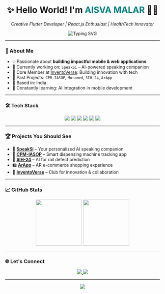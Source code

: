 <h1 align="center">✨ Hello World! I'm <span style="color: teal;">AISVA MALAR</span> 👩‍💻</h1>
<p align="center"><em>Creative Flutter Developer | React.js Enthusiast | HealthTech Innovator</em></p>

<p align="center">
  <img src="https://readme-typing-svg.demolab.com?font=Fira+Code&weight=500&pause=1000&center=true&vCenter=true&width=435&lines=Welcome+to+my+GitHub!;Flutter+%F0%9F%92%BB+%2B+React+%3D+Love;Let%E2%80%99s+build+innovative+apps+together!" alt="Typing SVG" />
</p>

---

### 🚀 About Me

- 💡 Passionate about **building impactful mobile & web applications**
- 🧠 Currently working on: `SpeakSi` – AI-powered speaking companion  
- 🧪 Core Member at [InventoVerse](https://github.com/InventoVerse): Building innovation with tech
- 🎯 Past Projects: `CPM-IASOP`, `Muramed`, `SIH-24`, `ArApp`
- 📍 Based in: India
- 🌱 Constantly learning: AI integration in mobile development

---

### 🛠️ Tech Stack

<p align="center">
  <img src="https://img.shields.io/badge/Flutter-02569B?style=for-the-badge&logo=flutter&logoColor=white" />
  <img src="https://img.shields.io/badge/Dart-0175C2?style=for-the-badge&logo=dart&logoColor=white" />
  <img src="https://img.shields.io/badge/React-20232A?style=for-the-badge&logo=react&logoColor=61DAFB" />
  <img src="https://img.shields.io/badge/JavaScript-F7DF1E?style=for-the-badge&logo=javascript&logoColor=black" />
  <img src="https://img.shields.io/badge/Firebase-FFCA28?style=for-the-badge&logo=firebase&logoColor=black" />
  <img src="https://img.shields.io/badge/Git-181717?style=for-the-badge&logo=git&logoColor=white" />
</p>

---

### 🏆 Projects You Should See

- 💬 **[SpeakSi](https://github.com/aisvamalar/SpeakSi)** – Your personalized AI speaking companion  
- 💊 **[CPM-IASOP](https://github.com/aisvamalar/CPM-IASOP)** – Smart dispensing machine tracking app  
- 🚄 **[SIH-24](https://github.com/aisvamalar/SIH-24)** – AI for rail defect prediction  
- 🛍️ **[ArApp](https://github.com/aisvamalar/ArApp)** – AR e-commerce shopping experience  
- 🧠 **[InventoVerse](https://github.com/aisvamalar/InventoVerse)** – Club for innovation & collaboration

---

### 📈 GitHub Stats

<p align="center">
  <img src="https://github-readme-stats.vercel.app/api?username=aisvamalar&show_icons=true&theme=tokyonight&rank_icon=github&hide_border=true" height="150"/>
  <img src="https://github-readme-stats.vercel.app/api/top-langs/?username=aisvamalar&layout=compact&theme=tokyonight&hide_border=true" height="150"/>
</p>

---

### 🌐 Let's Connect

<p align="center">
  <a href="https://www.linkedin.com/in/aisva-malar-94a6342a7/">
    <img src="https://img.shields.io/badge/LinkedIn-Aisva%20Malar-blue?style=for-the-badge&logo=linkedin&logoColor=white" />
  </a>
  <a href="mailto:aisvamalar@example.com">
    <img src="https://img.shields.io/badge/Email-Contact%20Me-red?style=for-the-badge&logo=gmail&logoColor=white" />
  </a>
</p>

---

<p align="center">
  <img src="https://quotes-github-readme.vercel.app/api?type=horizontal&theme=tokyonight" />
</p>
